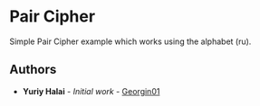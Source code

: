 # Pair Cipher

Simple Pair Cipher example which works using the alphabet (ru).

## Authors

* **Yuriy Halai** - *Initial work* - [Georgin01](https://github.com/Georgin01)
